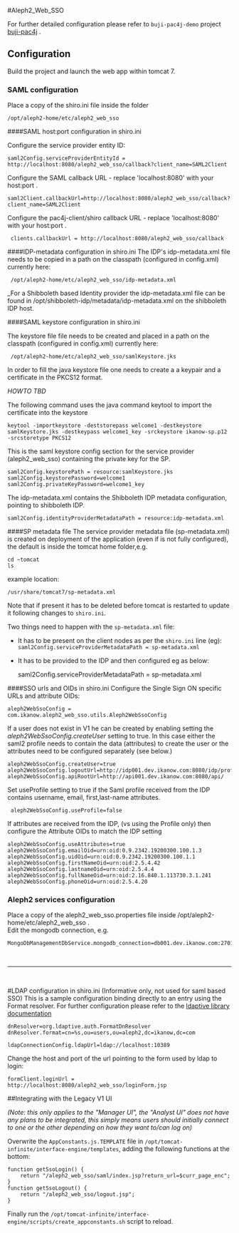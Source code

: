 #Aleph2_Web_SSO 

For further detailed configuration please refer to  `buji-pac4j-demo` project [buji-pac4j](https://github.com/pac4j/buji-pac4j-demo) .
 

## Configuration

Build the project and launch the web app within tomcat 7.

### SAML configuration

Place a copy of the shiro.ini file inside the folder

    /opt/aleph2-home/etc/aleph2_web_sso

####SAML host:port configuration in shiro.ini

Configure the service provider entity ID:

    saml2Config.serviceProviderEntityId = http://localhost:8080/aleph2_web_sso/callback?client_name=SAML2Client

Configure the SAML callback URL - replace 'localhost:8080' with your host:port .
    
    saml2Client.callbackUrl=http://localhost:8080/aleph2_web_sso/callback?client_name=SAML2Client

Configure the pac4j-client/shiro callback URL - replace 'localhost:8080' with your host:port .
 
     clients.callbackUrl = http://localhost:8080/aleph2_web_sso/callback


####IDP-metadata configuration in shiro.ini
The  IDP's idp-metadata.xml file needs to be copied in a path on the classpath (configured in config.xml) currently here:
     
     /opt/aleph2-home/etc/aleph2_web_sso/idp-metadata.xml
      
_For a Shibboleth based Identity provider the idp-metadata.xml file can be found in /opt/shibboleth-idp/metadata/idp-metadata.xml on the shibboleth IDP host.
 
####SAML keystore configuration in shiro.ini

The keystore file file needs to be created and placed in a path on the classpath (configured in config.xml) currently here:

     /opt/aleph2-home/etc/aleph2_web_sso/samlKeystore.jks

In order to fill the java keystore file one needs to create a  a keypair and a certificate in the PKCS12 format.

_HOWTO TBD_

The following command uses the java command keytool to import the certificate into the keystore

    keytool -importkeystore -deststorepass welcome1 -destkeystore samlKeystore.jks -destkeypass welcome1_key -srckeystore ikanow-sp.p12 -srcstoretype PKCS12

This is the saml keystore config section for the service provider (aleph2_web_sso) containing the private key for the SP.

    saml2Config.keystorePath = resource:samlKeystore.jks
    saml2Config.keystorePassword=welcome1
    saml2Config.privateKeyPassword=welcome1_key

The idp-metadata.xml contains the Shibboleth IDP metadata configuration, pointing to shibboleth IDP.

    saml2Config.identityProviderMetadataPath = resource:idp-metadata.xml


####SP metadata file
The service provider metadata file (sp-metadata.xml) is created on deployment of the application (even if  is not fully configured), the default is  inside the tomcat home folder,e.g.

	cd ~tomcat
	ls

example location:

	/usr/share/tomcat7/sp-metadata.xml

Note that if present it has to be deleted before tomcat is restarted to update it following changes to `shiro.ini`.

Two things need to happen with the `sp-metadata.xml` file:
* It has to be present on the client nodes as per the `shiro.ini` line (eg): ```saml2Config.serviceProviderMetadataPath = sp-metadata.xml```
* It has to be provided to the IDP and then configured eg as below:
   
    saml2Config.serviceProviderMetadataPath = sp-metadata.xml

####SSO urls and OIDs in shiro.ini
Configure the Single Sign ON specific URLs and attribute OIDs:

    aleph2WebSsoConfig = com.ikanow.aleph2_web_sso.utils.Aleph2WebSsoConfig

If a user does not exist in V1 he can be created by enabling setting the _aleph2WebSsoConfig.createUser_ setting to true. 
In this case either the saml2 profile needs to contain the data (attributes) to create the user or the attributes need to be configured separately (see below.)
  
    aleph2WebSsoConfig.createUser=true
    aleph2WebSsoConfig.logoutUrl=http://idp001.dev.ikanow.com:8080/idp/profile/Logout
    aleph2WebSsoConfig.apiRootUrl=http://api001.dev.ikanow.com:8080/api/

Set useProfile setting to true if the Saml profile received from the IDP contains username, email, first,last-name attributes.
  
     aleph2WebSsoConfig.useProfile=false


If attributes are received from the IDP, (vs using the Profile only) then configure the Attribute OIDs to match the IDP setting

    aleph2WebSsoConfig.useAttributes=true
    aleph2WebSsoConfig.emailOid=urn:oid:0.9.2342.19200300.100.1.3
    aleph2WebSsoConfig.uidOid=urn:oid:0.9.2342.19200300.100.1.1
    aleph2WebSsoConfig.firstNameOid=urn:oid:2.5.4.42
    aleph2WebSsoConfig.lastnameOid=urn:oid:2.5.4.4
    aleph2WebSsoConfig.fullNameOid=urn:oid:2.16.840.1.113730.3.1.241
    aleph2WebSsoConfig.phoneOid=urn:oid:2.5.4.20 


### Aleph2 services configuration

Place a copy of the aleph2_web_sso.properties file inside /opt/aleph2-home/etc/aleph2_web_sso .<br/>
Edit the mongodb connection, e.g.
     
    MongoDbManagementDbService.mongodb_connection=db001.dev.ikanow.com:27017

<br>

----

<br>

#LDAP configuration in shiro.ini (Informative only, not used for saml based SSO) 
This is a sample configuration binding directly to an entry using the Format resolver. For further configuration please refer to the 
[ldaptive library documentation](http://www.ldaptive.org/docs/guide/authentication.html)
 
   
    dnResolver=org.ldaptive.auth.FormatDnResolver
    dnResolver.format=cn=%s,ou=users,ou=aleph2,dc=ikanow,dc=com

    ldapConnectionConfig.ldapUrl=ldap://localhost:10389


Change the host and port of the url pointing to the form used by ldap to login: 
    
    formClient.loginUrl = http://localhost:8080/aleph2_web_sso/loginForm.jsp
    
##Integrating with the Legacy V1 UI

_(Note: this only applies to the "Manager UI", the "Analyst UI" does not have any plans to be integrated, this simply means users should initially connect to one or the other depending on how they want to/can log on)_

Overwrite the `AppConstants.js.TEMPLATE` file in `/opt/tomcat-infinite/interface-engine/templates`, adding the following functions at the bottom:

```
function getSsoLogin() {
    return "/aleph2_web_sso/saml/index.jsp?return_url=$curr_page_enc";
}
function getSsoLogout() {
    return "/aleph2_web_sso/logout.jsp";
}
```

Finally run the `/opt/tomcat-infinite/interface-engine/scripts/create_appconstants.sh` script to reload.
